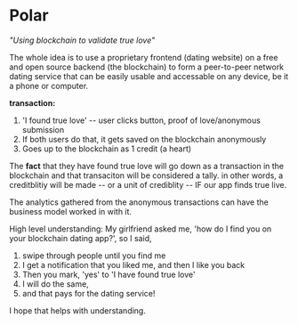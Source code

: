 # Polar

*"Using blockchain to validate true love"*

The whole idea is to use a proprietary frontend (dating website) on a free and
open source backend (the blockchain) to form a peer-to-peer network dating
service that can be easily usable and accessable on any device, be it a phone or
computer. 

**transaction:**
1. 'I found true love' -- user clicks button, proof of love/anonymous submission
2. If both users do that, it gets saved on the blockchain anonymously
3. Goes up to the blockchain as 1 credit (a heart)

The **fact** that they have found true love will go down as a transaction in the blockchain and that transaciton will be considered a tally. in other words, a creditblitiy will be made -- or a unit of crediblity -- IF our app finds true live. 

The analytics gathered from the anonymous transactions can have the business model worked in with it.

High level understanding:
My girlfriend asked me, 'how do I find you on your blockchain dating app?', so I said,
1. swipe through people until you find me
2. I get a notification that you liked me, and then I like you back
3. Then you mark, 'yes' to 'I have found true love'
4. I will do the same, 
5. and that pays for the dating service!

I hope that helps with understanding.
